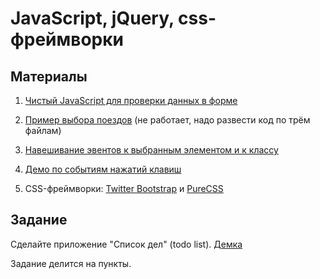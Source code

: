 JavaScript, jQuery, css-фреймворки
==================================

Материалы
---------

1. [Чистый JavaScript для проверки данных в форме](http://jsfiddle.net/u56uW/4/)

2. [Пример выбора поездов](http://jsfiddle.net/udNp9/) (не работает, надо развести код по трём файлам)

3. [Навешивание эвентов к выбранным элементом и к классу](http://jsfiddle.net/8YbM9/1/)

4. [Демо по событиям нажатий клавиш](http://javascript.info/tutorial/keyboard-events)

5. CSS-фреймворки: [Twitter Bootstrap](http://getbootstrap.com/components/) и [PureCSS](http://purecss.io/)


Задание
-------

Сделайте приложение "Список дел" (todo list). [Демка](http://ahamlett.com/Backbone.localStorage/examples/index.html)

Задание делится на пункты.



